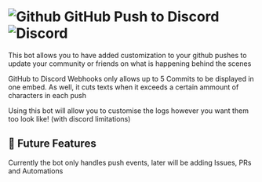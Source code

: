 # ![Github](https://img.icons8.com/?size=35&id=AZOZNnY73haj&format=png&color=000000) GitHub Push to Discord ![Discord](https://img.icons8.com/?size=35&id=6x2kochRVv1E&format=png&color=000000)

This bot allows you to have added customization to your github pushes to update your community or friends on what is happening behind the scenes

GitHub to Discord Webhooks only allows up to 5 Commits to be displayed in one embed. As well, it cuts texts when it exceeds a certain ammount of characters in each push

Using this bot will allow you to customise the logs however you want them too look like! (with discord limitations)
## 📑 Future Features
Currently the bot only handles push events, later will be adding Issues, PRs and Automations
